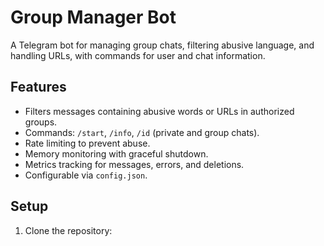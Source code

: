 # Group Manager Bot

A Telegram bot for managing group chats, filtering abusive language, and handling URLs, with commands for user and chat information.

## Features
- Filters messages containing abusive words or URLs in authorized groups.
- Commands: `/start`, `/info`, `/id` (private and group chats).
- Rate limiting to prevent abuse.
- Memory monitoring with graceful shutdown.
- Metrics tracking for messages, errors, and deletions.
- Configurable via `config.json`.

## Setup
1. Clone the repository:
